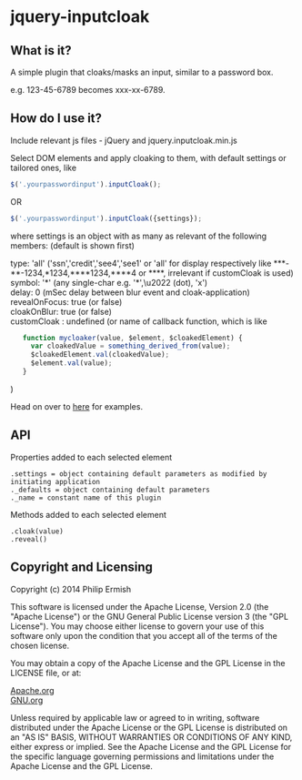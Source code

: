 # jquery-inputcloak

## What is it?

A simple plugin that cloaks/masks an input, similar to a password box.

e.g. 123-45-6789 becomes xxx-xx-6789.

## How do I use it?

Include relevant js files - jQuery and jquery.inputcloak.min.js

Select DOM elements and apply cloaking to them, with default settings or tailored ones, like
```javascript
$('.yourpasswordinput').inputCloak();
```
OR
```javascript
$('.yourpasswordinput').inputCloak({settings});
```
where settings is an object with as many as relevant of the following members:
\(default is shown first\)

 type: 'all' \('ssn','credit','see4','see1' or 'all'
   for display respectively like \*\*\*-\*\*-1234,\*1234,\*\*\*\*1234,\*\*\*\*4 or \*\*\*\*,
   irrelevant if customCloak is used\)<br />
 symbol: '\*' \(any single-char e.g. '\*',\u2022 \(dot\), 'x'\)<br />
 delay: 0 \(mSec delay between blur event and cloak-application\)<br />
 revealOnFocus: true \(or false\)<br />
 cloakOnBlur: true \(or false\)<br />
 customCloak : undefined \(or name of callback function, which is like
```javascript
   function mycloaker(value, $element, $cloakedElement) {
     var cloakedValue = something_derived_from(value);
     $cloakedElement.val(cloakedValue);
     $element.val(value);
   }
```
  \)

Head on over to [here](http://ermish.github.io/jquery-inputcloak) for examples.

## API

Properties added to each selected element
```
.settings = object containing default parameters as modified by initiating application
._defaults = object containing default parameters
._name = constant name of this plugin
```
Methods added to each selected element
```
.cloak(value)
.reveal()
```
##  Copyright and Licensing

Copyright (c) 2014 Philip Ermish

This software is licensed under the Apache License, Version 2.0 (the "Apache License") or the GNU General Public License version 3 (the "GPL License"). You may choose either license to govern your use of this software only upon the condition that you accept all of the terms of the chosen license.

You may obtain a copy of the Apache License and the GPL License in the LICENSE file, or at:

[Apache.org](http://www.apache.org/licenses/LICENSE-2.0)<br />
[GNU.org](http://www.gnu.org/licenses/gpl-3.0.html)

Unless required by applicable law or agreed to in writing, software distributed under the Apache License or the GPL License is distributed on an "AS IS" BASIS, WITHOUT WARRANTIES OR CONDITIONS OF ANY KIND, either express or implied. See the Apache License and the GPL License for the specific language governing permissions and limitations under the Apache License and the GPL License.
